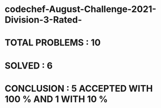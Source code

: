 # codechef-August-Challenge-2021-Division-3-Rated-
# TOTAL PROBLEMS : 10 
# SOLVED : 6 

# CONCLUSION : 5 ACCEPTED WITH 100 % AND 1 WITH 10 % 
